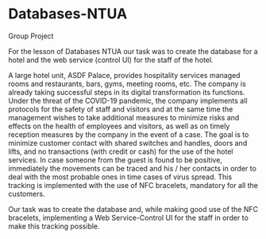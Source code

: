 # Databases-NTUA

Group Project 

For the lesson of Databases NTUA our task was to create the database for a hotel and the web service (control UI) for the staff of the hotel. 

A large hotel unit, ASDF Palace, provides hospitality services
managed rooms and restaurants, bars, gyms, meeting rooms, etc.
The company is already taking successful steps in its digital transformation
its functions. Under the threat of the COVID-19 pandemic, the company implements all
protocols for the safety of staff and visitors and at the same time the
management wishes to take additional measures to minimize risks and
effects on the health of employees and visitors, as well as on timely reception
measures by the company in the event of a case.
The goal is to minimize customer contact with shared switches and
handles, doors and lifts, and no transactions (with credit
or cash) for the use of the hotel services. In case someone from
the guest is found to be positive, immediately the movements can be traced
and his / her contacts in order to deal with the most probable ones in time
cases of virus spread.
This tracking is implemented with the use of NFC bracelets, mandatory for all the customers.

Our task was to create the database and, while making good use of the NFC bracelets, implementing a Web Service-Control UI for the staff in order to make this tracking possible.
